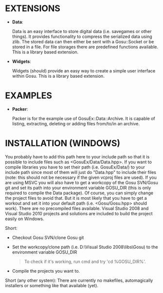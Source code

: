 EXTENSIONS
==========
* **Data**:

  Data is an easy interface to store digital data (i.e. savegames or other things). It provides functionality to compress the serialized data using zlib. The stored data can then either be sent with a Gosu::Socket or be stored in a file. For  file storages there are predefined functions available. This is a library based extension.

* **Widgets**:

  Widgets (should) provide an easy way to create a simple user interface within Gosu. This is a library based extension.

EXAMPLES
========
* **Packer**:

  Packer is for the example use of GosuEx::Data::Archive. It is capable of listing, extracting, deleting or adding files from/to/in an archive.
	
INSTALLATION (WINDOWS)
======================
You probably have to add this path here to your include path so that it is possible to include files such as <GosuEx/Data/Data.hpp>. If you want to compile libraries you have to set their path (i.e. GosuEx/Data/) to your include path since most of them will just do "Data.hpp" to include their files (note: this should not be necessary if the given vcproj files are used). If you are using MSVC you will also have to get a workcopy of the Gosu SVN/Gosu git and set its path into your environment variable GOSU_DIR (this is only required to compile the Data package). Of course, you can simply change the project files to avoid that. But it is most likely that you have to get a workout and set it into your default path (i.e. <Gosu/Gosu.hpp> should work). There are no precompiled files available. Visual Studio 2008 and Visual Studio 2010 projects and solutions are included to build the project easily on Windows.	
  
Short:
- Checkout Gosu SVN/clone Gosu git
- Set the workcopy/clone path (i.e. D:\Visual Studio 2008\libs\Gosu\) to the environment variable GOSU_DIR

  > To check if it's working, run cmd and try 'cd %GOSU_DIR%'.
- Compile the projects you want to.
  
Short (any other system):
There are currently no makefiles, automagically installers or something like that available (yet).